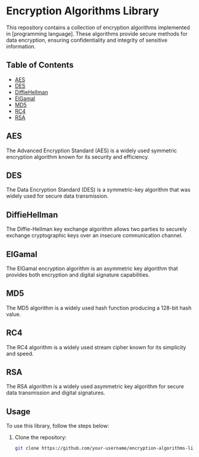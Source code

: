 # Encryption Algorithms Library

This repository contains a collection of encryption algorithms implemented in [programming language]. These algorithms provide secure methods for data encryption, ensuring confidentiality and integrity of sensitive information.

## Table of Contents

- [AES](#aes)
- [DES](#des)
- [DiffieHellman](#diffiehellman)
- [ElGamal](#elgamal)
- [MD5](#md5)
- [RC4](#rc4)
- [RSA](#rsa)

## AES

The Advanced Encryption Standard (AES) is a widely used symmetric encryption algorithm known for its security and efficiency.

## DES

The Data Encryption Standard (DES) is a symmetric-key algorithm that was widely used for secure data transmission.

## DiffieHellman

The Diffie-Hellman key exchange algorithm allows two parties to securely exchange cryptographic keys over an insecure communication channel.

## ElGamal

The ElGamal encryption algorithm is an asymmetric key algorithm that provides both encryption and digital signature capabilities.

## MD5

The MD5 algorithm is a widely used hash function producing a 128-bit hash value.

## RC4

The RC4 algorithm is a widely used stream cipher known for its simplicity and speed.

## RSA

The RSA algorithm is a widely used asymmetric key algorithm for secure data transmission and digital signatures.

## Usage

To use this library, follow the steps below:

1. Clone the repository:

   ```bash
   git clone https://github.com/your-username/encryption-algorithms-library.git
